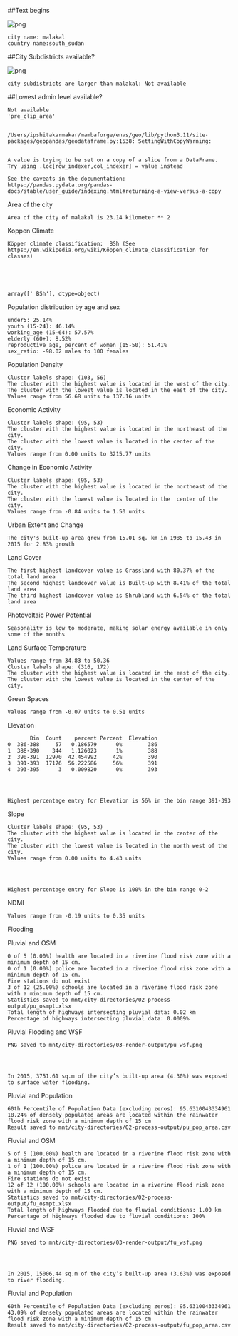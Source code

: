 ##Text begins

![png](output_4_0.png)

    city name: malakal
    country name:south_sudan

##City Subdistricts available?

![png](output_6_0.png)

    city subdistricts are larger than malakal: Not available

##Lowest admin level available?

    Not available
    'pre_clip_area'


    /Users/ipshitakarmakar/mambaforge/envs/geo/lib/python3.11/site-packages/geopandas/geodataframe.py:1538: SettingWithCopyWarning:


    A value is trying to be set on a copy of a slice from a DataFrame.
    Try using .loc[row_indexer,col_indexer] = value instead

    See the caveats in the documentation: https://pandas.pydata.org/pandas-docs/stable/user_guide/indexing.html#returning-a-view-versus-a-copy

Area of the city

    Area of the city of malakal is 23.14 kilometer ** 2

Koppen Climate

    Köppen climate classification:  BSh (See https://en.wikipedia.org/wiki/Köppen_climate_classification for classes)





    array([' BSh'], dtype=object)

Population distribution by age and sex

    under5: 25.14%
    youth (15-24): 46.14%
    working_age (15-64): 57.57%
    elderly (60+): 8.52%
    reproductive_age, percent of women (15-50): 51.41%
    sex_ratio: -98.02 males to 100 females

Population Density

    Cluster labels shape: (103, 56)
    The cluster with the highest value is located in the west of the city.
    The cluster with the lowest value is located in the east of the city.
    Values range from 56.68 units to 137.16 units

Economic Activity

    Cluster labels shape: (95, 53)
    The cluster with the highest value is located in the northeast of the city.
    The cluster with the lowest value is located in the center of the city.
    Values range from 0.00 units to 3215.77 units

Change in Economic Activity

    Cluster labels shape: (95, 53)
    The cluster with the highest value is located in the northeast of the city.
    The cluster with the lowest value is located in the  center of the city.
    Values range from -0.84 units to 1.50 units

Urban Extent and Change

    The city's built-up area grew from 15.01 sq. km in 1985 to 15.43 in 2015 for 2.83% growth

Land Cover

    The first highest landcover value is Grassland with 80.37% of the total land area
    The second highest landcover value is Built-up with 8.41% of the total land area
    The third highest landcover value is Shrubland with 6.54% of the total land area

Photovoltaic Power Potential

    Seasonality is low to moderate, making solar energy available in only some of the months

Land Surface Temperature

    Values range from 34.83 to 50.36
    Cluster labels shape: (316, 172)
    The cluster with the highest value is located in the east of the city.
    The cluster with the lowest value is located in the center of the city.

Green Spaces

    Values range from -0.07 units to 0.51 units

Elevation

           Bin  Count    percent Percent  Elevation
    0  386-388     57   0.186579      0%        386
    1  388-390    344   1.126023      1%        388
    2  390-391  12970  42.454992     42%        390
    3  391-393  17176  56.222586     56%        391
    4  393-395      3   0.009820      0%        393




    Highest percentage entry for Elevation is 56% in the bin range 391-393

Slope

    Cluster labels shape: (95, 53)
    The cluster with the highest value is located in the center of the city.
    The cluster with the lowest value is located in the north west of the city.
    Values range from 0.00 units to 4.43 units




    Highest percentage entry for Slope is 100% in the bin range 0-2

NDMI

    Values range from -0.19 units to 0.35 units

Flooding

Pluvial and OSM

    0 of 5 (0.00%) health are located in a riverine flood risk zone with a minimum depth of 15 cm.
    0 of 1 (0.00%) police are located in a riverine flood risk zone with a minimum depth of 15 cm.
    Fire stations do not exist
    3 of 12 (25.00%) schools are located in a riverine flood risk zone with a minimum depth of 15 cm.
    Statistics saved to mnt/city-directories/02-process-output/pu_osmpt.xlsx
    Total length of highways intersecting pluvial data: 0.02 km
    Percentage of highways intersecting pluvial data: 0.0009%

Pluvial Flooding and WSF

    PNG saved to mnt/city-directories/03-render-output/pu_wsf.png




    In 2015, 3751.61 sq.m of the city’s built-up area (4.30%) was exposed to surface water flooding.

Pluvial and Population

    60th Percentile of Population Data (excluding zeros): 95.6310043334961
    18.24% of densely populated areas are located within the rainwater flood risk zone with a minimum depth of 15 cm
    Result saved to mnt/city-directories/02-process-output/pu_pop_area.csv

Fluvial and OSM

    5 of 5 (100.00%) health are located in a riverine flood risk zone with a minimum depth of 15 cm.
    1 of 1 (100.00%) police are located in a riverine flood risk zone with a minimum depth of 15 cm.
    Fire stations do not exist
    12 of 12 (100.00%) schools are located in a riverine flood risk zone with a minimum depth of 15 cm.
    Statistics saved to mnt/city-directories/02-process-output/fu_osmpt.xlsx
    Total length of highways flooded due to fluvial conditions: 1.00 km
    Percentage of highways flooded due to fluvial conditions: 100%

Fluvial and WSF

    PNG saved to mnt/city-directories/03-render-output/fu_wsf.png




    In 2015, 15006.44 sq.m of the city’s built-up area (3.63%) was exposed to river flooding.

Fluvial and Population

    60th Percentile of Population Data (excluding zeros): 95.6310043334961
    43.09% of densely populated areas are located within the rainwater flood risk zone with a minimum depth of 15 cm
    Result saved to mnt/city-directories/02-process-output/fu_pop_area.csv

